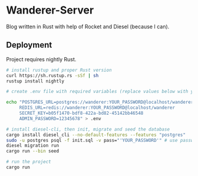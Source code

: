 # Wanderer-Server

Blog written in Rust with help of Rocket and Diesel (because I can).

## Deployment

Project requires nightly Rust.

```bash
# install rustup and proper Rust version
curl https://sh.rustup.rs -sSf | sh
rustup install nightly

# create .env file with required variables (replace values below with your own)

echo "POSTGRES_URL=postgres://wanderer:YOUR_PASSWORD@localhost/wanderer
     REDIS_URL=redis://wanderer:YOUR_PASSWORD@localhost/wanderer
     SECRET_KEY=b05f1470-bdf8-422a-bd82-45142bb46548
     ADMIN_PASSWORD=12345678" > .env

# install diesel-cli, then init, migrate and seed the database
cargo install diesel_cli --no-default-features --features "postgres"
sudo -u postgres psql -f init.sql -v pass="'YOUR_PASSWORD'" # use password from .env file, notice two quotes
diesel migration run
cargo run --bin seed

# run the project
cargo run
```

